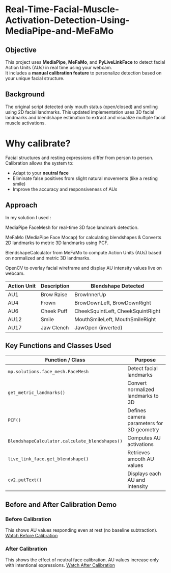 # Real-Time-Facial-Muscle-Activation-Detection-Using-MediaPipe-and-MeFaMo
## Objective

This project uses **MediaPipe**, **MeFaMo**, and **PyLiveLinkFace** to detect facial Action Units (AUs) in real time using your webcam.  
It includes a **manual calibration feature** to personalize detection based on your unique facial structure.
## Background

The original script detected only mouth status (open/closed) and smiling using 2D facial landmarks. This updated implementation uses 3D facial landmarks and blendshape estimation to extract and visualize multiple facial muscle activations.
# Why calibrate?

Facial structures and resting expressions differ from person to person.  
Calibration allows the system to:

- Adapt to your **neutral face**
- Eliminate false positives from slight natural movements (like a resting smile)
- Improve the accuracy and responsiveness of AUs

## Approach

In my solution I used :

MediaPipe FaceMesh for real-time 3D face landmark detection.

MeFaMo (MediaPipe Face Mocap) for calculating blendshapes & Converts 2D landmarks to metric 3D landmarks using PCF.

BlendshapeCalculator from MeFaMo to compute Action Units (AUs) based on normalized and metric 3D landmarks.

OpenCV to overlay facial wireframe and display AU intensity values live on webcam.

| Action Unit | Description     | Blendshape Detected                  |
|-------------|------------------|--------------------------------------|
| AU1         | Brow Raise       | BrowInnerUp                          |
| AU4         | Frown            | BrowDownLeft, BrowDownRight          |
| AU6         | Cheek Puff       | CheekSquintLeft, CheekSquintRight    |
| AU12        | Smile            | MouthSmileLeft, MouthSmileRight      |
| AU17        | Jaw Clench       | JawOpen (inverted)                   |


 ## Key Functions and Classes Used
| Function / Class                          | Purpose                                |
|-------------------------------------------|----------------------------------------|
| `mp.solutions.face_mesh.FaceMesh`         | Detect facial landmarks                |
| `get_metric_landmarks()`                  | Convert normalized landmarks to 3D     |
| `PCF()`                                   | Defines camera parameters for 3D geometry |
| `BlendshapeCalculator.calculate_blendshapes()` | Computes AU activations         |
| `live_link_face.get_blendshape()`         | Retrieves smooth AU values             |
| `cv2.putText()`                           | Displays each AU and intensity         |


##  Before and After Calibration Demo

###  Before Calibration
This shows AU values responding even at rest (no baseline subtraction).
 [Watch Before Calibration](https://drive.google.com/file/d/1VYnt-JPNPpDoVEKYLit7D_Y4-sMb-10g/view?usp=sharing)

### After Calibration
This shows the effect of neutral face calibration. AU values increase only with intentional expressions.
[Watch After Calibration](https://drive.google.com/file/d/1YGC1cKLqvfTTuke4WHIwDOLQh6lUy84g/view?usp=sharing)



